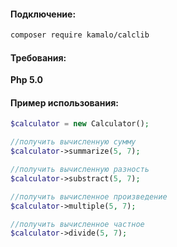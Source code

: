 #### Подключение:

``` bash
composer require kamalo/calclib
```

#### Требования:

**Php 5.0**

#### Пример использования:

``` php
$calculator = new Calculator();

//получить вычисленную сумму
$calculator->summarize(5, 7);

//получить вычисленную разность
$calculator->substract(5, 7);

//получить вычисленное произведение
$calculator->multiple(5, 7);

//получить вычисленное частное
$calculator->divide(5, 7);
```